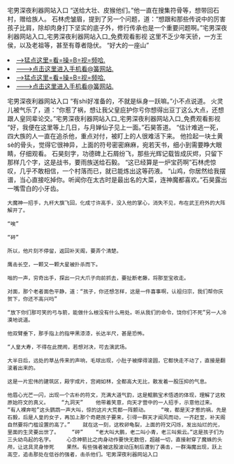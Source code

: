 宅男深夜利器网站入口    “送给大壮、皮猴他们。”他一直在搜集符骨等，想带回石村，赠给族人。    石林虎皱眉，提到了另一个问题，道：“想跟和那些传说中的厉害孩子比肩，除却肉身打下坚实的底子外，修行传承也是一个重要问题啊。”宅男深夜利器网站入口_宅男深夜利器网站入口_免费观看影视    这里不乏少年天骄，一方王侯，以及老祖等，甚至有尊者隐伏。    “好大的一座山”

<li><a href="http://cemaci926.sg925.xyz/#md_1026">-->猛点这里=看=操=B=视=频哈.</a></li>
<li><a href="http://cemaci926.sg925.xyz/#md_1026">--->点击这里进入手机看@簧网站.</a></li>





<li><a href="http://cemaci926.sg925.xyz/#md_1026">-->猛点这里=看=操=B=视=频哈.</a></li>
<li><a href="http://cemaci926.sg925.xyz/#md_1026">--->点击这里进入手机看@簧网站.</a></li>



宅男深夜利器网站入口    “有shi好准备的，不就是纵身一跃嘛。”小不点说道。    火灵儿被气乐了，道：“你惹了祸，想让我父皇庇护你亏你想得出豆丁这么大点，还想跟人皇同辈论交。”宅男深夜利器网站入口_宅男深夜利器网站入口_免费观看影视    “好，我便在这里等上几日，与月婵仙子见上一面。”石昊答道。
    “估计难逃一死，四大族的人一直在追杀他，重点对付，被盯上的人很难活下来。    他捡起一块土黄sè的骨头，觉得它很神异，上面的符号密密麻麻，宛若天书，细小到需要睁大眼睛，仔细观看。    石昊刻字，功德碑上石屑纷飞，那些光辉记载皆成灰烬，只留下那样几个字，这是战书，要雨族送给石毅。    “这已经算是一炉宝药啊”石林虎惊叹，几乎不敢相信，一个村落而已，就已能炼出这等药液。    “山鸡，你居然给我摆谱，当心直接吃掉你。听闻你在太古时是最出名的大菜，连神魔都喜欢。”石昊露出一嘴雪白的小牙齿。

    大魔神一招手，九杆大旗飞回，化成寸许高手，没入他的掌心，消失不见，布在武王府外的大阵解开了。

    “唉”

    “砰”

    所以，他片刻不停留，返回补天阁，要弄个清楚。

    鹰击长空，一颗又一颗大星被扑杀而下。

    嗡的一声，穷奇出手，探出一只大爪子向前抓去，要扯断老藤，将那至宝收走。

    对面，那个老者面色平静，道：“孩子，你还想怎样，这是一件喜事啊，认祖归宗，我们帮你庆贺下，你还不高兴吗”

    “放下你们那可笑的弓与箭，能做什么根没有什么用处。听从我们的命令，饶你们不死”另一人冷漠地说道。

    他双臂垂下，那手指上的指甲黑漆漆，长达半尺，甚是恐怖。

    “人皇大寿，不得在此搅闹，若想对决，可去演武场。

    大半日后，远处的草丛传来的声响，毛球出现，小肚子被撑得滚圆，它都快走不动了，直接是翻滚着出来的。

    这是一片宏伟的建筑区，殿宇成片，宫阙如林，全都高大无比，散发着一股压抑的气息。

    他眉心光芒一闪，出现一个古朴的符文，充满大道气韵，这是鲲鹏宝术悟透的体现，理解了这枚原始符文的真义。    “九洞天”    他带着笑意，向天才营中的一人招手，示意他过来。    “有人裸奔啦”这头鹦鹉一声大叫，惊的这片大荒都一阵颤动。    “唉，都是天才惹的祸，先是石毅，后是人皇的女子，再加上那个奇葩孩子要来，引得一群天才闻风而动，一齐赶至，补天阁自然要将门槛设置的高了。”    就在这一刻，这枚卵龟裂，上面的符文闪烁，发出灿烂的光，里面的生灵要出世了。    “砰”    “老大叫大鹏，老二叫小青，老三叫紫云。”这是孩子们为三头幼鸟起的名字。    心念神箭比之肉身动作要快无数倍，超越一切，直接射穿了魔蛛的头颅，让这具灵身惨死    果然。有些强者被这股波动压制后遭到了袭击，一群海魔出现，跃上高空，追击那处在低谷的强者，击杀他们。宅男深夜利器网站入口

